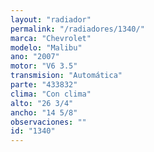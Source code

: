 ```yaml
---
layout: "radiador"
permalink: "/radiadores/1340/"
marca: "Chevrolet"
modelo: "Malibu"
ano: "2007"
motor: "V6 3.5"
transmision: "Automática"
parte: "433832"
clima: "Con clima"
alto: "26 3/4"
ancho: "14 5/8"
observaciones: ""
id: "1340"
---
```


